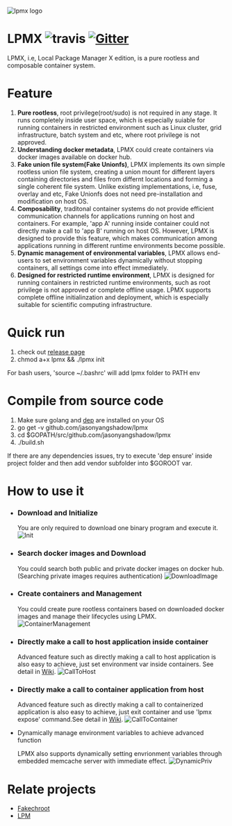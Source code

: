![lpmx logo](./lpmx_small.PNG)

# LPMX ![travis](https://travis-ci.org/JasonYangShadow/lpmx.svg?branch=master) [![Gitter](https://badges.gitter.im/lpmx_container/community.svg)](https://gitter.im/lpmx_container/community?utm_source=badge&utm_medium=badge&utm_campaign=pr-badge)
LPMX, i.e, Local Package Manager X edition, is a pure rootless and composable container system.

# Feature
1. **Pure rootless**, root privilege(root/sudo) is not required in any stage. It runs completely inside user space, which is especially suiable for running containers in restricted environment such as Linux cluster, grid infrastructure, batch system and etc, where root privilege is not approved.
2. **Understanding docker metadata**, LPMX could create containers via docker images available on docker hub.
3. **Fake union file system(Fake Unionfs)**, LPMX implements its own simple rootless union file system, creating a union mount for different layers containing directories and files from differnt locations and forming a single coherent file system. Unlike existing implementations, i.e, fuse, overlay and etc, Fake Unionfs does not need pre-installation and modification on host OS.
4. **Composability**, traditonal container systems do not provide efficient communication channels for applications running on host and containers. For example, 'app A' running inside container could not directly make a call to 'app B' running on host OS. However, LPMX is designed to provide this feature, which makes communication among applications running in different runtime environments become possible.
5. **Dynamic management of environmental variables**, LPMX allows end-users to set environment variables dynamically without stopping containers, all settings come into effect immediately.
6. **Designed for restricted runtime environment**, LPMX is designed for running containers in restricted runtime environments, such as root privilege is not approved or complete offline usage. LPMX supports complete offline initialinzation and deployment, which is especially suitable for scientific computing infrastructure.
  
# Quick run
1. check out [release page](https://github.com/JasonYangShadow/lpmx/releases)
2. chmod a+x lpmx && ./lpmx init

For bash users, 'source ~/.bashrc' will add lpmx folder to PATH env

# Compile from source code 
1. Make sure golang and [dep](https://github.com/golang/dep) are installed on your OS
2. go get -v github.com/jasonyangshadow/lpmx
3. cd $GOPATH/src/github.com/jasonyangshadow/lpmx
4. ./build.sh

If there are any dependencies issues, try to execute 'dep ensure' inside project folder and then add vendor subfolder into $GOROOT var.

# How to use it
- ### Download and Initialize

    You are only required to download one binary program and execute it.
![Init](figures/Init.gif)
- ### Search docker images and Download

    You could search both public and private docker images on docker hub.(Searching private images requires authentication)
![DownloadImage](figures/DownloadImage.gif)

- ### Create containers and Management

    You could create pure rootless containers based on downloaded docker images and manage their lifecycles using LPMX.
![ContainerManagement](figures/ContainerManagement.gif)  

- ### Directly make a call to host application inside container

    Advanced feature such as directly making a call to host application is also easy to achieve, just set environment var inside containers. See detail in [Wiki](https://github.com/JasonYangShadow/lpmx/wiki).
![CallToHost](figures/CallToHost.gif)

- ### Directly make a call to container application from host

    Advanced feature such as directly making a call to containerized application is also easy to achieve, just exit container and use 'lpmx expose' command.See detail in [Wiki](https://github.com/JasonYangShadow/lpmx/wiki).
![CallToContainer](figures/CallToContainer.gif)

- Dynamically manage environment variables to achieve advanced function

    LPMX also supports dynamically setting envrionment variables through embedded memcache server with immediate effect. 
![DynamicPriv](figures/DynamicPriv.gif)

# Relate projects
- [Fakechroot](https://github.com/JasonYangShadow/fakechroot)
- [LPM](https://lpm.bio/)